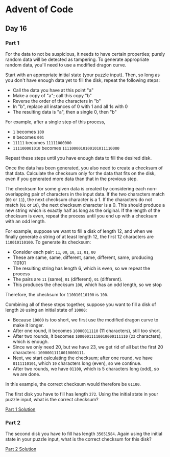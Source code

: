 # Advent of Code
## Day 16

### Part 1
For the data to not be suspicious, it needs to have certain properties; purely random data will be detected as tampering. To generate appropriate random data, you'll need to use a modified dragon curve.

Start with an appropriate initial state (your puzzle input). Then, so long as you don't have enough data yet to fill the disk, repeat the following steps:
* Call the data you have at this point "a"
* Make a copy of "a"; call this copy "b"
* Reverse the order of the characters in "b"
* In "b", replace all instances of 0 with 1 and all 1s with 0
* The resulting data is "a", then a single 0, then "b"

For example, after a single step of this process,
* `1` becomes `100`
* `0` becomes `001`
* `11111` becomes `11111000000`
* `111100001010` becomes `1111000010100101011110000`

Repeat these steps until you have enough data to fill the desired disk.

Once the data has been generated, you also need to create a checksum of that data. Calculate the checksum only for the data that fits on the disk, even if you generated more data than that in the previous step.

The checksum for some given data is created by considering each non-overlapping pair of characters in the input data. If the two characters match (`00` or `11`), the next checksum character is a 1. If the characters do not match (`01` or `10`), the next checksum character is a 0. This should produce a new string which is exactly half as long as the original. If the length of the checksum is even, repeat the process until you end up with a checksum with an odd length.

For example, suppose we want to fill a disk of length 12, and when we finally generate a string of at least length 12, the first 12 characters are `110010110100`. To generate its checksum:
* Consider each pair: `11`, `00`, `10`, `11`, `01`, `00`
* These are same, same, different, same, different, same, producing 110101
* The resulting string has length 6, which is even, so we repeat the process
* The pairs are `11` (same), `01` (different), `01` (different).
* This produces the checksum `100`, which has an odd length, so we stop

Therefore, the checksum for `110010110100` is `100`.

Combining all of these steps together, suppose you want to fill a disk of length `20` using an initial state of `10000`:
* Because `10000` is too short, we first use the modified dragon curve to make it longer.
* After one round, it becomes `10000011110` (11 characters), still too short.
* After two rounds, it becomes `10000011110010000111110` (`23` characters), which is enough.
* Since we only need 20, but we have 23, we get rid of all but the first 20 characters: `10000011110010000111`.
* Next, we start calculating the checksum; after one round, we have `0111110101`, which `10` characters long (even), so we continue.
* After two rounds, we have `01100`, which is 5 characters long (odd), so we are done.

In this example, the correct checksum would therefore be `01100`.

The first disk you have to fill has length `272`. Using the initial state in your puzzle input, what is the correct checksum?

[Part 1 Solution](part1.rb)

### Part 2
The second disk you have to fill has length `35651584`. Again using the initial state in your puzzle input, what is the correct checksum for this disk?

[Part 2 Solution](part2.rb)
